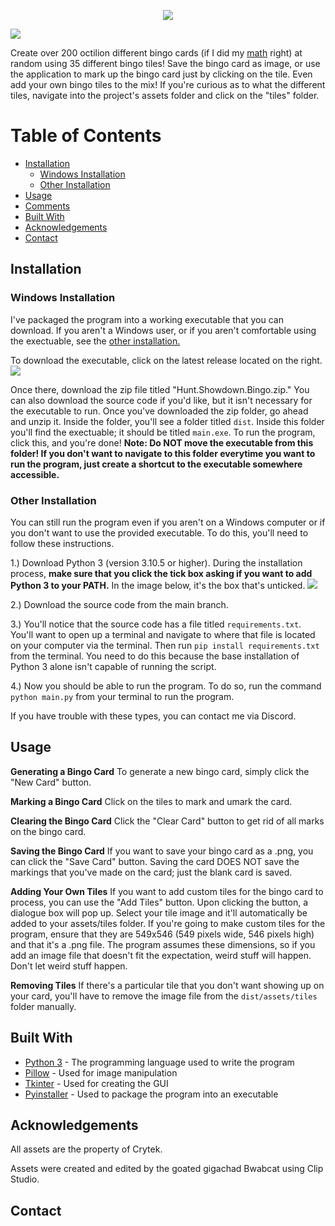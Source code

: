 <p align="center">
  <img src="https://cdn.discordapp.com/attachments/886341235768442922/1002149841457127504/Screenshot_2022-07-27_001548-removebg-preview.png" />
</p>

![](https://cdn.discordapp.com/attachments/886341235768442922/1002183410665668659/unknown.png)

Create over 200 octilion different bingo cards (if I did my [math](https://github.com/catzAreVeryCute/huntshowdown-bingo/issues/1) right) at random using 35 different bingo tiles! Save the bingo card as image, or use the application to mark up the bingo card just by clicking on the tile. Even add your own bingo tiles to the mix! If you're curious as to what the different tiles, navigate into the project's assets folder and click on the "tiles" folder.


# Table of Contents

* [Installation](#install)
  * [Windows Installation](#windows)
  * [Other Installation](#other)
* [Usage](#usage)
* [Comments](#comments)
* [Built With](#builtwith)
* [Acknowledgements](#ack)
* [Contact](#contact)

<a name="install"></a>
## Installation

<a name="windows"></a>
### Windows Installation
I've packaged the program into a working executable that you can download. If you aren't a Windows user, or if you aren't comfortable using the exectuable, see the [other installation.](#other)

To download the executable, click on the latest release located on the right. 
![](https://cdn.discordapp.com/attachments/886341235768442922/1002195074198798436/unknown.png)

Once there, download the zip file titled "Hunt.Showdown.Bingo.zip." You can also download the source code if you'd like, but it isn't necessary for the executable to run. Once you've downloaded the zip folder, go ahead and unzip it. Inside the folder, you'll see a folder titled `dist`. Inside this folder you'll find the exectuable; it should be titled `main.exe`. To run the program, click this, and you're done! **Note: Do NOT move the executable from this folder! If you don't want to navigate to this folder everytime you want to run the program, just create a shortcut to the executable somewhere accessible.**

<a name="other"></a>
### Other Installation
You can still run the program even if you aren't on a Windows computer or if you don't want to use the provided executable. To do this, you'll need to follow these instructions. 

1.) Download Python 3 (version 3.10.5 or higher). During the installation process, **make sure that you click the tick box asking if you want to add Python 3 to your PATH.** In the image below, it's the box that's unticked. 
![](https://docs.python.org/3/_images/win_installer.png)

2.) Download the source code from the main branch. 

3.) You'll notice that the source code has a file titled `requirements.txt`. You'll want to open up a terminal and navigate to where that file is located on your computer via the terminal. Then run `pip install requirements.txt` from the terminal. You need to do this because the base installation of Python 3 alone isn't capable of running the script. 

4.) Now you should be able to run the program. To do so, run the command `python main.py` from your terminal to run the program. 

If you have trouble with these types, you can contact me via Discord. 


<a name="usage"></a>
## Usage

**Generating a Bingo Card**
To generate a new bingo card, simply click the "New Card" button. 

**Marking a Bingo Card**
Click on the tiles to mark and umark the card. 

**Clearing the Bingo Card**
Click the "Clear Card" button to get rid of all marks on the bingo card.

**Saving the Bingo Card**
If you want to save your bingo card as a .png, you can click the "Save Card" button. Saving the card DOES NOT save the markings that you've made on the card; just the blank card is saved.

**Adding Your Own Tiles**
If you want to add custom tiles for the bingo card to process, you can use the "Add Tiles" button. Upon clicking the button, a dialogue box will pop up. Select your tile image and it'll automatically be added to your assets/tiles folder. If you're going to make custom tiles for the program, ensure that they are 549x546 (549 pixels wide, 546 pixels high) and that it's a .png file. The program assumes these dimensions, so if you add an image file that doesn't fit the expectation, weird stuff will happen. Don't let weird stuff happen. 

**Removing Tiles**
If there's a particular tile that you don't want showing up on your card, you'll have to remove the image file from the `dist/assets/tiles` folder manually. 

<a name="builtwith"></a>
## Built With
* [Python 3](https://www.python.org/downloads/) - The programming language used to write the program
* [Pillow](https://python-pillow.org/) - Used for image manipulation
* [Tkinter](https://docs.python.org/3/library/tkinter.html) - Used for creating the GUI
* [Pyinstaller](https://pyinstaller.org/en/stable/) - Used to package the program into an executable

<a name="ack"></a>
## Acknowledgements 
All assets are the property of Crytek. 

Assets were created and edited by the goated gigachad Bwabcat using Clip Studio. 

## Contact 
